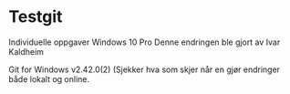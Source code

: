 # Testgit
Individuelle oppgaver
Windows 10 Pro
Denne endringen ble gjort av Ivar Kaldheim


Git for Windows v2.42.0(2) (Sjekker hva som skjer når en gjør endringer både lokalt og online.
